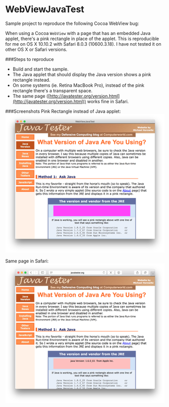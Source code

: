 # WebViewJavaTest
Sample project to reproduce the following Cocoa WebView bug:

When using a Cocoa `WebView` with a page that has an embedded Java applet, there's a pink rectangle in place of the applet.
This is reproducible for me on OS X 10.10.2 with Safari 8.0.3 (10600.3.18). I have not tested it on other OS X or Safari versions.

###Steps to reproduce
- Build and start the sample.
- The Java applet that should display the Java version shows a pink rectangle instead.
- On some systems (ie. Retina MacBook Pro), instead of the pink rectangle there's a transparent space.
- The same page ([http://javatester.org/version.html](http://javatester.org/version.html)) works fine in Safari.

###Screenshots
Pink Rectangle instead of Java applet:
![Pink Rectangle instead of Java applet](https://raw.githubusercontent.com/lemonmojo/WebViewJavaTest/master/Screenshot.png)

Same page in Safari:
![Same page in Safari](https://raw.githubusercontent.com/lemonmojo/WebViewJavaTest/master/Screenshot_Safari.png)
